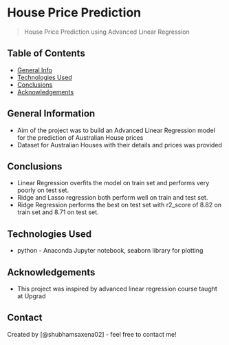 # House Price Prediction
> House Price Prediction using Advanced Linear Regression


## Table of Contents
* [General Info](#general-information)
* [Technologies Used](#technologies-used)
* [Conclusions](#conclusions)
* [Acknowledgements](#acknowledgements)

<!-- You can include any other section that is pertinent to your problem -->

## General Information
- Aim of the project was to build an Advanced Linear Regression model for the prediction of Australian House prices
- Dataset for Australian Houses with their details and prices was provided

<!-- You don't have to answer all the questions - just the ones relevant to your project. -->

## Conclusions
- Linear Regression overfits the model on train set and performs very poorly on test set.
- Ridge and Lasso regression both perform well on train and test set.
- Ridge Regression performs the best on test set with r2_score of 8.82 on train set and 8.71 on test set.

<!-- You don't have to answer all the questions - just the ones relevant to your project. -->


## Technologies Used
- python - Anaconda Jupyter notebook, seaborn library for plotting

<!-- As the libraries versions keep on changing, it is recommended to mention the version of library used in this project -->

## Acknowledgements
- This project was inspired by advanced linear regression course taught at Upgrad


## Contact
Created by [@shubhamsaxena02] - feel free to contact me!


<!-- Optional -->
<!-- ## License -->
<!-- This project is open source and available under the [... License](). -->

<!-- You don't have to include all sections - just the one's relevant to your project -->